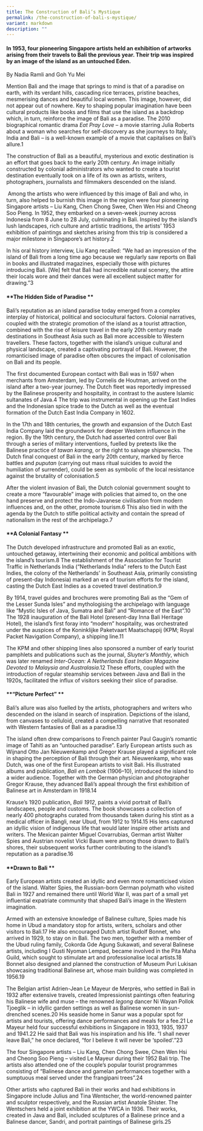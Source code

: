 ```yaml
---
title: The Construction of Bali’s Mystique
permalink: /the-construction-of-bali-s-mystique/
variant: markdown
description: ""
---
```

#### In 1953, four pioneering Singapore artists held an exhibition of artworks arising from their travels to Bali the previous year. Their trip was inspired by an image of the island as an untouched Eden.  
By Nadia Ramli and Goh Yu Mei


  

Mention Bali and the image that springs to mind is that of a paradise on earth, with its verdant hills, cascading rice terraces, pristine beaches, mesmerising dances and beautiful local women. This image, however, did not appear out of nowhere. Key to shaping popular imagination have been cultural products like books and films that use the island as a backdrop which, in turn, reinforce the image of Bali as a paradise. The 2010 biographical romantic drama _Eat Pray Love_ – a movie starring Julia Roberts about a woman who searches for self-discovery as she journeys to Italy, India and Bali – is a well-known example of a movie that capitalises on Bali’s allure.1 

The construction of Bali as a beautiful, mysterious and exotic destination is an effort that goes back to the early 20th century. An image initially constructed by colonial administrators who wanted to create a tourist destination eventually took on a life of its own as artists, writers, photographers, journalists and filmmakers descended on the island.


 Among the artists who were influenced by this image of Bali and who, in turn, also helped to burnish this image in the region were four pioneering Singapore artists – Liu Kang, Chen Chong Swee, Chen Wen Hsi and Cheong Soo Pieng. In 1952, they embarked on a seven-week journey across Indonesia from 8 June to 28 July, culminating in Bali. Inspired by the island’s lush landscapes, rich culture and artistic traditions, the artists’ 1953 exhibition of paintings and sketches arising from this trip is considered a major milestone in Singapore’s art history.2 

In his oral history interview, Liu Kang recalled: “We had an impression of the island of Bali from a long time ago because we regularly saw reports on Bali in books and illustrated magazines, especially those with pictures introducing Bali. \[We\] felt that Bali had incredible natural scenery, the attire their locals wore and their dances were all excellent subject matter for drawing.”3 

#### **The Hidden Side of Paradise **

Bali’s reputation as an island paradise today emerged from a complex interplay of historical, political and sociocultural factors. Colonial narratives, coupled with the strategic promotion of the island as a tourist attraction, combined with the rise of leisure travel in the early 20th century made destinations in Southeast Asia such as Bali more accessible to Western travellers. These factors, together with the island’s unique cultural and physical landscape, created a captivating portrayal of Bali. However, the romanticised image of paradise often obscures the impact of colonisation on Bali and its people. 

The first documented European contact with Bali was in 1597 when merchants from Amsterdam, led by Cornelis de Houtman, arrived on the island after a two-year journey. The Dutch fleet was reportedly impressed by the Balinese prosperity and hospitality, in contrast to the austere Islamic sultanates of Java.4 The trip was instrumental in opening up the East Indies and the Indonesian spice trade to the Dutch as well as the eventual formation of the Dutch East India Company in 1602. 

In the 17th and 18th centuries, the growth and expansion of the Dutch East India Company laid the groundwork for deeper Western influence in the region. By the 19th century, the Dutch had asserted control over Bali through a series of military interventions, fuelled by pretexts like the Balinese practice of _tawan karang_, or the right to salvage shipwrecks. The Dutch final conquest of Bali in the early 20th century, marked by fierce battles and _puputan_ (carrying out mass ritual suicides to avoid the humiliation of surrender), could be seen as symbolic of the local resistance against the brutality of colonisation.5 

After the violent invasion of Bali, the Dutch colonial government sought to create a more “favourable” image with policies that aimed to, on the one hand preserve and protect the Indo-Javanese civilisation from modern influences and, on the other, promote tourism.6 This also tied in with the agenda by the Dutch to stifle political activity and contain the spread of nationalism in the rest of the archipelago.7 

#### **A Colonial Fantasy **

The Dutch developed infrastructure and promoted Bali as an exotic, untouched getaway, intertwining their economic and political ambitions with the island’s tourism.8 The establishment of the Association for Tourist Traffic in Netherlands India (“Netherlands India” refers to the Dutch East Indies, the colony of the Netherlands’ in Southeast Asia, primarily consisting of present-day Indonesia) marked an era of tourism efforts for the island, casting the Dutch East Indies as a coveted travel destination.9

By 1914, travel guides and brochures were promoting Bali as the “Gem of the Lesser Sunda Isles” and mythologising the archipelago with language like “Mystic Isles of Java, Sumatra and Bali” and “Romance of the East”.10 The 1928 inauguration of the Bali Hotel (present-day Inna Bali Heritage Hotel), the island’s first foray into “modern” hospitality, was orchestrated under the auspices of the Koninklijke Paketvaart Maatschappij (KPM; Royal Packet Navigation Company), a shipping line.11 

The KPM and other shipping lines also sponsored a number of early tourist pamphlets and publications such as the journal, _Sluyter’s Monthly_, which was later renamed _Inter-Ocean: A Netherlands East Indian Magazine Devoted to Malaysia and Australasia_.12 These efforts, coupled with the introduction of regular steamship services between Java and Bali in the 1920s, facilitated the influx of visitors seeking their slice of paradise.


#### **“Picture Perfect” **

Bali’s allure was also fuelled by the artists, photographers and writers who descended on the island in search of inspiration. Depictions of the island, from canvases to celluloid, created a compelling narrative that resonated with Western fantasies of Bali as a paradise.13 

The island often drew comparisons to French painter Paul Gaugin’s romantic image of Tahiti as an “untouched paradise”. Early European artists such as Wijnand Otto Jan Nieuwenkamp and Gregor Krause played a significant role in shaping the perception of Bali through their art. Nieuwenkamp, who was Dutch, was one of the first European artists to visit Bali. His illustrated albums and publication, _Bali en Lombok_ (1906–10), introduced the island to a wider audience. Together with the German physician and photographer Gregor Krause, they advanced Bali’s appeal through the first exhibition of Balinese art in Amsterdam in 1918.14 

Krause’s 1920 publication, _Bali 1912_, paints a vivid portrait of Bali’s landscapes, people and customs. The book showcases a collection of nearly 400 photographs curated from thousands taken during his stint as a medical officer in Bangli, near Ubud, from 1912 to 1914.15 His lens captured an idyllic vision of indigenous life that would later inspire other artists and writers. The Mexican painter Miguel Covarrubias, German artist Walter Spies and Austrian novelist Vicki Baum were among those drawn to Bali’s shores, their subsequent works further contributing to the island’s reputation as a paradise.16 

#### **Drawn to Bali **

Early European artists created an idyllic and even more romanticised vision of the island. Walter Spies, the Russian-born German polymath who visited Bali in 1927 and remained there until World War II, was part of a small yet influential expatriate community that shaped Bali’s image in the Western imagination. 

Armed with an extensive knowledge of Balinese culture, Spies made his home in Ubud a mandatory stop for artists, writers, scholars and other visitors to Bali.17 He also encouraged Dutch artist Rudolf Bonnet, who arrived in 1929, to stay on in Bali. The two men, together with a member of the Ubud ruling family, Cokorda Gde Agung Sukawati, and several Balinese artists, including I Gusti Nyoman Lempad, became involved in the Pita Maha Guild, which sought to stimulate art and professionalise local artists.18 Bonnet also designed and planned the construction of Museum Puri Lukisan showcasing traditional Balinese art, whose main building was completed in 1956.19 

The Belgian artist Adrien-Jean Le Mayeur de Merprès, who settled in Bali in 1932 after extensive travels, created Impressionist paintings often featuring his Balinese wife and muse – the renowned _legong_ dancer Ni Wayan Pollok Tjoeglik – in idyllic garden settings as well as Balinese women in sun-drenched scenes.20 His seaside home in Sanur was a popular spot for artists and tourists, offering dance performances and meals for a fee.21 Le Mayeur held four successful exhibitions in Singapore in 1933, 1935, 1937 and 1941.22 He said that Bali was his inspiration and his life. “I shall never leave Bali,” he once declared, “for I believe it will never be ‘spoiled’.”23 


The four Singapore artists – Liu Kang, Chen Chong Swee, Chen Wen Hsi and Cheong Soo Pieng – visited Le Mayeur during their 1952 Bali trip. The artists also attended one of the couple’s popular tourist programmes consisting of “Balinese dance and gamelan performances together with a sumptuous meal served under the frangipani trees”.24 

Other artists who captured Bali in their works and had exhibitions in Singapore include Julius and Tina Wentscher, the world-renowned painter and sculptor respectively, and the Russian artist Anatole Shister. The Wentschers held a joint exhibition at the YWCA in 1936. Their works, created in Java and Bali, included sculptures of a Balinese prince and a Balinese dancer, Sandri, and portrait paintings of Balinese girls.25
